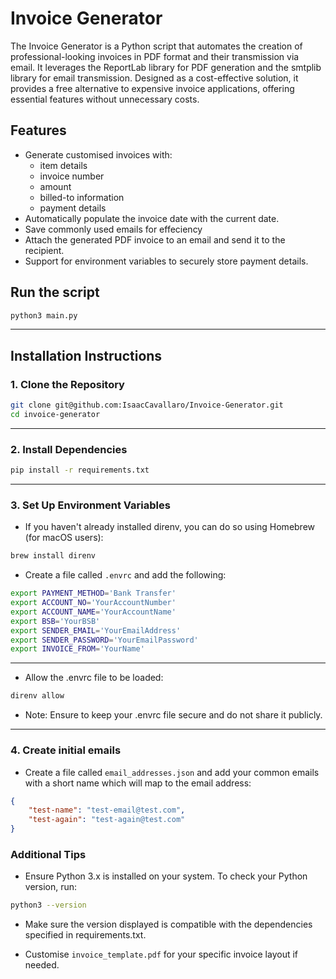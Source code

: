 # Invoice Generator

The Invoice Generator is a Python script that automates the creation of professional-looking invoices in PDF format and their transmission via email. It leverages the ReportLab library for PDF generation and the smtplib library for email transmission. Designed as a cost-effective solution, it provides a free alternative to expensive invoice applications, offering essential features without unnecessary costs.

## Features

- Generate customised invoices with:
  - item details
  - invoice number
  - amount
  - billed-to information
  - payment details
- Automatically populate the invoice date with the current date.
- Save commonly used emails for effeciency
- Attach the generated PDF invoice to an email and send it to the recipient.
- Support for environment variables to securely store payment details.

## Run the script

```bash
python3 main.py 
```

---

## Installation Instructions

### 1. Clone the Repository

```bash
git clone git@github.com:IsaacCavallaro/Invoice-Generator.git
cd invoice-generator
```

---

### 2. Install Dependencies

```bash
pip install -r requirements.txt
```

---

### 3. Set Up Environment Variables

- If you haven't already installed direnv, you can do so using Homebrew (for macOS users):

```bash
brew install direnv
```

- Create a file called `.envrc` and add the following:

```bash
export PAYMENT_METHOD='Bank Transfer'
export ACCOUNT_NO='YourAccountNumber'
export ACCOUNT_NAME='YourAccountName'
export BSB='YourBSB'
export SENDER_EMAIL='YourEmailAddress'
export SENDER_PASSWORD='YourEmailPassword'
export INVOICE_FROM='YourName'
```

---

- Allow the .envrc file to be loaded:

```bash
direnv allow
```

- Note: Ensure to keep your .envrc file secure and do not share it publicly.

---

### 4. Create initial emails

- Create a file called `email_addresses.json` and add your common emails with a short name which will map to the email address:

```json
{
    "test-name": "test-email@test.com",
    "test-again": "test-again@test.com"
}
```

### Additional Tips

- Ensure Python 3.x is installed on your system. To check your Python version, run:

```bash
python3 --version
```

- Make sure the version displayed is compatible with the dependencies specified in requirements.txt.

- Customise `invoice_template.pdf` for your specific invoice layout if needed.
